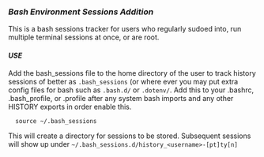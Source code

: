 ### *Bash Environment Sessions Addition*

This is a bash sessions tracker for users who regularly sudoed into, run multiple terminal sessions at once, or are root.

#### *USE*
Add the bash_sessions file to the home directory of the user to track history sessions of better as `.bash_sessions` (or where ever you may put extra config files for bash such as `.bash.d/` or `.dotenv/`.
Add this to your .bashrc, .bash_profile, or .profile after any system bash imports and any other HISTORY exports in order enable this.

      source ~/.bash_sessions

This will create a directory for sessions to be stored. Subsequent sessions will show up under `~/.bash_sessions.d/history_<username>-[pt]ty[n]`
